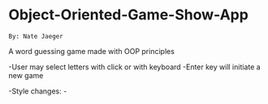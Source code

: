 # Object-Oriented-Game-Show-App
    By: Nate Jaeger
    
 A word guessing game made with OOP principles

-User may select letters with click or with keyboard
-Enter key will initiate a new game

 -Style changes:
    -
    
